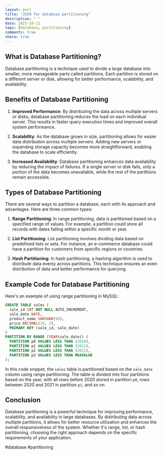 ```yaml
---
layout: post
title: "JOIN for database partitioning"
description: " "
date: 2023-10-11
tags: [database, partitioning]
comments: true
share: true
---
```


## What is Database Partitioning?
Database partitioning is a technique used to divide a large database into smaller, more manageable parts called partitions. Each partition is stored on a different server or disk, allowing for better performance, scalability, and availability.

## Benefits of Database Partitioning
1. **Improved Performance**: By distributing the data across multiple servers or disks, database partitioning reduces the load on each individual server. This results in faster query execution times and improved overall system performance.

2. **Scalability**: As the database grows in size, partitioning allows for easier data distribution across multiple servers. Adding new servers or expanding storage capacity becomes more straightforward, enabling the database to scale efficiently.

3. **Increased Availability**: Database partitioning enhances data availability by reducing the impact of failures. If a single server or disk fails, only a portion of the data becomes unavailable, while the rest of the partitions remain accessible.

## Types of Database Partitioning
There are several ways to partition a database, each with its approach and advantages. Here are three common types:

1. **Range Partitioning**: In range partitioning, data is partitioned based on a specified range of values. For example, a partition could store all records with dates falling within a specific month or year.

2. **List Partitioning**: List partitioning involves dividing data based on predefined lists or sets. For instance, an e-commerce database could have a partition for customers from specific regions or countries.

3. **Hash Partitioning**: In hash partitioning, a hashing algorithm is used to distribute data evenly across partitions. This technique ensures an even distribution of data and better performance for querying.

## Example Code for Database Partitioning

Here's an example of using range partitioning in MySQL:

```sql
CREATE TABLE sales (
  sale_id INT NOT NULL AUTO_INCREMENT,
  sale_date DATE,
  product_name VARCHAR(50),
  price DECIMAL(10, 2),
  PRIMARY KEY (sale_id, sale_date)
)
PARTITION BY RANGE (YEAR(sale_date)) (
  PARTITION p0 VALUES LESS THAN (2020),
  PARTITION p1 VALUES LESS THAN (2021),
  PARTITION p2 VALUES LESS THAN (2022),
  PARTITION p3 VALUES LESS THAN MAXVALUE
);
```

In this code snippet, the `sales` table is partitioned based on the `sale_date` column using range partitioning. The table is divided into four partitions based on the year, with all rows before 2020 stored in partition `p0`, rows between 2020 and 2021 in partition `p1`, and so on.

## Conclusion
Database partitioning is a powerful technique for improving performance, scalability, and availability in large databases. By distributing data across multiple partitions, it allows for better resource utilization and enhances the overall responsiveness of the system. Whether it's range, list, or hash partitioning, choosing the right approach depends on the specific requirements of your application.

#database #partitioning